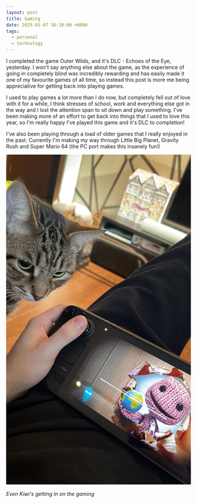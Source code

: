 ```yaml
---
layout: post
title: Gaming
date: 2025-03-07 16:10:00 +0000
tags: 
  - personal
  - technology
---
```


I completed the game Outer Wilds, and it's DLC - Echoes of the Eye, yesterday. I won't say anything else about the game, as the experience of going in completely blind was incredibly rewarding and has easily made it one of my favourite games of all time, so instead this post is more me being appreciative for getting back into playing games.

I used to play games a lot more than I do now, but completely fell out of love with it for a while, I think stresses of school, work and everything else got in the way and I lost the attention span to sit down and play something. I've been making more of an effort to get back into things that I used to love this year, so I'm really happy I've played this game and it's DLC to completion!

I've also been playing through a load of older games that I really enjoyed in the past. Currently I'm making my way through Little Big Planet, Gravity Rush and Super Mario 64 (the PC port makes this insanely fun!)

<div>
    <img src="../assets/posts/games.jpeg" class="rounded" alt="A Steam Deck running the game 'Little Big Plaet'. A cat looks judgementally at the device.">
</div>

<p class="text-muted"><i>Even Kiwi's getting in on the gaming</i></p>